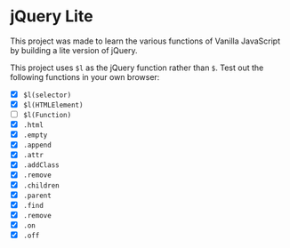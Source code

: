 # jQuery Lite

This project was made to learn the various functions of Vanilla JavaScript by building a lite version of jQuery.

This project uses `$l` as the jQuery function rather than `$`. Test out the following functions in your own browser:

- [x] `$l(selector)`
- [x] `$l(HTMLElement)`
- [ ] `$l(Function)`
- [x] `.html`
- [x] `.empty`
- [x] `.append`
- [x] `.attr`
- [x] `.addClass`
- [x] `.remove`
- [x] `.children`
- [x] `.parent`
- [x] `.find`
- [x] `.remove`
- [x] `.on`
- [x] `.off`